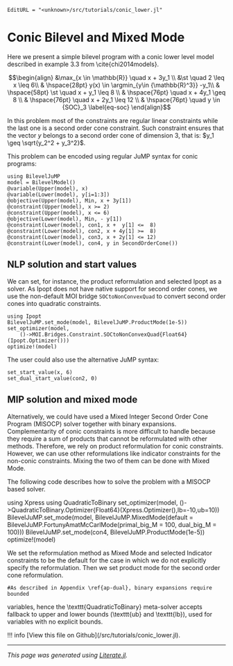 ```@meta
EditURL = "<unknown>/src/tutorials/conic_lower.jl"
```

# Conic Bilevel and Mixed Mode

Here we present a simple bilevel program with a conic lower level model
described in example 3.3 from \cite{chi2014models}.

```math
\begin{align}
    &\max_{x \in \mathbb{R}} \quad x + 3y_1 \\
    &\st \quad 2 \leq x \leq 6\\
    & \hspace{28pt} y(x) \in \argmin_{y\in {\mathbb{R}^3}} -y_1\\
            & \hspace{58pt} \st \quad x + y_1 \leq 8 \\
            & \hspace{76pt} \quad x + 4y_1 \geq 8 \\
            & \hspace{76pt}  \quad x + 2y_1 \leq 12 \\
            & \hspace{76pt}  \quad y \in {SOC}_3 \label{eq-soc}
\end{align}
```

In this problem most of the constraints are regular linear constraints
while the last one is a second order cone constraint.
Such constraint ensures that the vector $y$ belongs to a second order
cone of dimension $3$, that is: $y_1 \geq \sqrt{y_2^2 + y_3^2}$.

This problem can be encoded using regular JuMP syntax for conic programs:

```@example conic_lower
using BilevelJuMP
model = BilevelModel()
@variable(Upper(model), x)
@variable(Lower(model), y[i=1:3])
@objective(Upper(model), Min, x + 3y[1])
@constraint(Upper(model), x >= 2)
@constraint(Upper(model), x <= 6)
@objective(Lower(model), Min, - y[1])
@constraint(Lower(model), con1, x +  y[1] <=  8)
@constraint(Lower(model), con2, x + 4y[1] >=  8)
@constraint(Lower(model), con3, x + 2y[1] <= 12)
@constraint(Lower(model), con4, y in SecondOrderCone())
```

## NLP solution and start values

We can set, for instance, the product reformulation and selected Ipopt
as a solver. As Ipopt does not have native support for second order cones,
we use the non-default MOI bridge `SOCtoNonConvexQuad` to convert
second order cones into quadratic constraints.

```@example conic_lower
using Ipopt
BilevelJuMP.set_mode(model, BilevelJuMP.ProductMode(1e-5))
set_optimizer(model,
    ()->MOI.Bridges.Constraint.SOCtoNonConvexQuad{Float64}(Ipopt.Optimizer()))
optimize!(model)
```

The user could also use the alternative JuMP syntax:

```@example conic_lower
set_start_value(x, 6)
set_dual_start_value(con2, 0)
```

## MIP solution and mixed mode

Alternatively, we could have used a Mixed Integer Second Order Cone Program
(MISOCP) solver together with binary expansions. Complementarity of conic
constraints is more difficult to handle because they require a sum of products
that cannot be reformulated with other methods. Therefore, we rely on product
reformulation for conic constraints. However, we can use other reformulations
like indicator constraints for the non-conic constraints.
Mixing the two of them can be done with Mixed Mode.

The following code describes how to solve the problem with a MISOCP based solver.

using Xpress
using QuadraticToBinary
set_optimizer(model,
    ()->QuadraticToBinary.Optimizer{Float64}(Xpress.Optimizer(),lb=-10,ub=10))
BilevelJuMP.set_mode(model,
    BilevelJuMP.MixedMode(default = BilevelJuMP.FortunyAmatMcCarlMode(primal_big_M = 100, dual_big_M = 100)))
BilevelJuMP.set_mode(con4, BilevelJuMP.ProductMode(1e-5))
optimize!(model)

We set the reformulation method as Mixed Mode and selected Indicator
constraints to be the default for the case in which we do not explicitly
specify the reformulation.
Then we set product mode for the second order cone reformulation.

```@example conic_lower
#As described in Appendix \ref{ap-dual}, binary expansions require bounded
```

variables, hence the \texttt{QuadraticToBinary} meta-solver accepts fallback
to upper and lower bounds (\texttt{ub} and \texttt{lb}),
used for variables with no explicit bounds.

!!! info
    [View this file on Github](<unknown>/src/tutorials/conic_lower.jl).

---

*This page was generated using [Literate.jl](https://github.com/fredrikekre/Literate.jl).*

